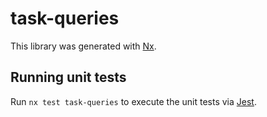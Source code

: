 # task-queries

This library was generated with [Nx](https://nx.dev).

## Running unit tests

Run `nx test task-queries` to execute the unit tests via [Jest](https://jestjs.io).
